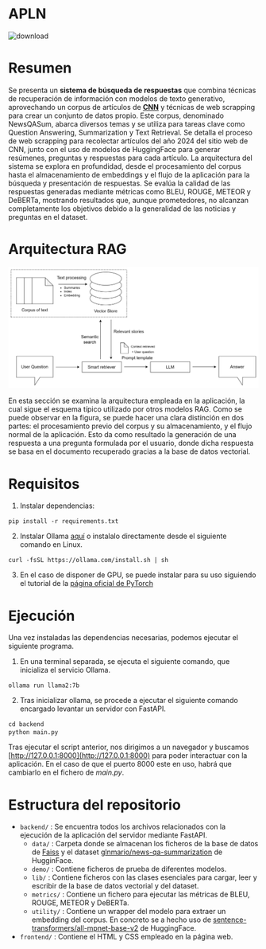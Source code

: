 # APLN

![download](https://github.com/CarloHSUA/APLN/assets/99215566/99141e7b-fab4-4259-a40d-115d6ce09e36)


# Resumen

Se presenta un __sistema de búsqueda de respuestas__ que combina técnicas de recuperación de información con modelos de texto generativo, aprovechando un corpus de artículos de __[CNN](https://edition.cnn.com/)__ y técnicas de web scrapping para crear un conjunto de datos propio. Este corpus, denominado NewsQASum, abarca diversos temas y se utiliza para tareas clave como Question Answering, Summarization y Text Retrieval. Se detalla el proceso de web scrapping para recolectar artículos del año 2024 del sitio web de CNN, junto con el uso de modelos de HuggingFace para generar resúmenes, preguntas y respuestas para cada artículo. La arquitectura del sistema se explora en profundidad, desde el procesamiento del corpus hasta el almacenamiento de embeddings y el flujo de la aplicación para la búsqueda y presentación de respuestas. Se evalúa la calidad de las respuestas generadas mediante métricas como BLEU, ROUGE, METEOR y DeBERTa, mostrando resultados que, aunque prometedores, no alcanzan completamente los objetivos debido a la generalidad de las noticias y preguntas en el dataset.

# Arquitectura RAG
![image](figures/architecture.png)

En esta sección se examina la arquitectura empleada en la aplicación, la cual sigue el esquema típico utilizado por otros modelos RAG. Como se puede observar en la figura, se puede hacer una clara distinción en dos partes: el procesamiento previo del corpus y su almacenamiento, y el flujo normal de la aplicación. Esto da como resultado la generación de una respuesta a una pregunta formulada por el usuario, donde dicha respuesta se basa en el documento recuperado gracias a la base de datos vectorial.

# Requisitos
1. Instalar dependencias:
```
pip install -r requirements.txt
```

2. Instalar Ollama [aquí](https://ollama.com/) o instalalo directamente desde el siguiente comando en Linux.
```
curl -fsSL https://ollama.com/install.sh | sh
```

3. En el caso de disponer de GPU, se puede instalar para su uso siguiendo el tutorial de la [página oficial de PyTorch](https://pytorch.org/get-started/locally/)

# Ejecución
Una vez instaladas las dependencias necesarias, podemos ejecutar el siguiente programa.

  1. En una terminal separada, se ejecuta el siguiente comando, que inicializa el servicio Ollama.
```
ollama run llama2:7b
``` 
  2. Tras inicializar ollama, se procede a ejecutar el siguiente comando encargado levantar un servidor con FastAPI.
```
cd backend
python main.py
```

Tras ejecutar el script anterior, nos dirigimos a un navegador y buscamos [http://127.0.0.1:8000](http://127.0.0.1:8000) para poder interactuar con la aplicación.
En el caso de que el puerto 8000 este en uso, habrá que cambiarlo en el fichero de _main.py_.


# Estructura del repositorio
- `backend/` : Se encuentra todos los archivos relacionados con la ejecución de la aplicación del servidor mediante FastAPI.
  - `data/` : Carpeta donde se almacenan los ficheros de la base de datos de [Faiss](https://github.com/facebookresearch/faiss) y el dataset [glnmario/news-qa-summarization](https://huggingface.co/datasets/glnmario/news-qa-summarization) de HugginFace.
  - `demo/` : Contiene ficheros de prueba de diferentes modelos.
  - `lib/` : Contiene ficheros con las clases esenciales para cargar, leer y escribir de la base de datos vectorial y del dataset.
  - `metrics/` : Contiene un fichero para ejecutar las métricas de BLEU, ROUGE, METEOR y DeBERTa.
  - `utility/` : Contiene un wrapper del modelo para extraer un embedding del corpus. En concreto se a hecho uso de [sentence-transformers/all-mpnet-base-v2](https://huggingface.co/sentence-transformers/all-mpnet-base-v2) de HuggingFace.
- `frontend/` : Contiene el HTML y CSS empleado en la página web.
